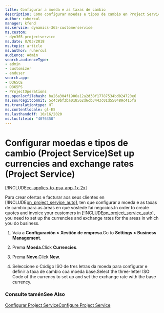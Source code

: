 ```yaml
---
title: Configurar a moeda e as taxas de cambio
description: Como configurar moedas e tipos de cambio en Project Service
author: ruhercul
manager: kfend
ms.service: dynamics-365-customerservice
ms.custom:
- dyn365-projectservice
ms.date: 8/03/2018
ms.topic: article
ms.author: ruhercul
audience: Admin
search.audienceType:
- admin
- customizer
- enduser
search.app:
- D365CE
- D365PS
- ProjectOperations
ms.openlocfilehash: ba26a304f1906a12a2d38f17787534bd024720e6
ms.sourcegitcommit: 5c4c9bf3ba018562d6cb3443c01d550489c415fa
ms.translationtype: HT
ms.contentlocale: gl-ES
ms.lasthandoff: 10/16/2020
ms.locfileid: "4076350"
---
```

# <a name="set-up-currencies-and-exchange-rates-project-service"></a><span data-ttu-id="81ccf-103">Configurar moedas e tipos de cambio (Project Service)</span><span class="sxs-lookup"><span data-stu-id="81ccf-103">Set up currencies and exchange rates (Project Service)</span></span>

[!INCLUDE[cc-applies-to-psa-app-1x-2x](../includes/cc-applies-to-psa-app-1x-2x.md)]

<span data-ttu-id="81ccf-104">Para crear ofertas e facturar aos seus clientes en [!INCLUDE[pn_project_service_auto](../includes/pn-project-service-auto.md)], ten que configurar a moeda e as taxas de cambio para as áreas en que vostede fai negocios.</span><span class="sxs-lookup"><span data-stu-id="81ccf-104">In order to create quotes and invoice your customers in [!INCLUDE[pn_project_service_auto](../includes/pn-project-service-auto.md)], you need to set up the currencies and exchange rates for the areas in which you do business.</span></span>  
  
1.  <span data-ttu-id="81ccf-105">Vaia a **Configuración > Xestión de empresa**.</span><span class="sxs-lookup"><span data-stu-id="81ccf-105">Go to **Settings > Business Management**.</span></span>  
  
2.  <span data-ttu-id="81ccf-106">Prema **Moeda**.</span><span class="sxs-lookup"><span data-stu-id="81ccf-106">Click **Currencies**.</span></span>  
  
3.  <span data-ttu-id="81ccf-107">Prema **Novo**.</span><span class="sxs-lookup"><span data-stu-id="81ccf-107">Click **New**.</span></span>  
  
4.  <span data-ttu-id="81ccf-108">Seleccione o Código ISO de tres letras da moeda para configurar e definir a taxa de cambio coa moeda base.</span><span class="sxs-lookup"><span data-stu-id="81ccf-108">Select the three-letter ISO Code of the currency to set up and set the exchange rate with the base currency.</span></span>  
  
### <a name="see-also"></a><span data-ttu-id="81ccf-109">Consulte tamén</span><span class="sxs-lookup"><span data-stu-id="81ccf-109">See Also</span></span>  
 [<span data-ttu-id="81ccf-110">Configurar Project Service</span><span class="sxs-lookup"><span data-stu-id="81ccf-110">Configure Project Service</span></span>](../psa/configure.md)
